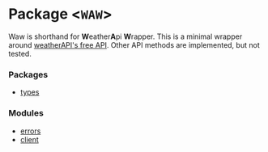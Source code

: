 Package \<`WAW`\>
=================
Waw is shorthand for **W**eather**A**pi **W**rapper. This is a minimal wrapper around [weatherAPI's free API](https://www.weatherapi.com/docs/). Other API methods are implemented, but not tested.


### Packages
- [types](types/types.md)
### Modules
- [errors](errors.md)
- [client](client.md)
